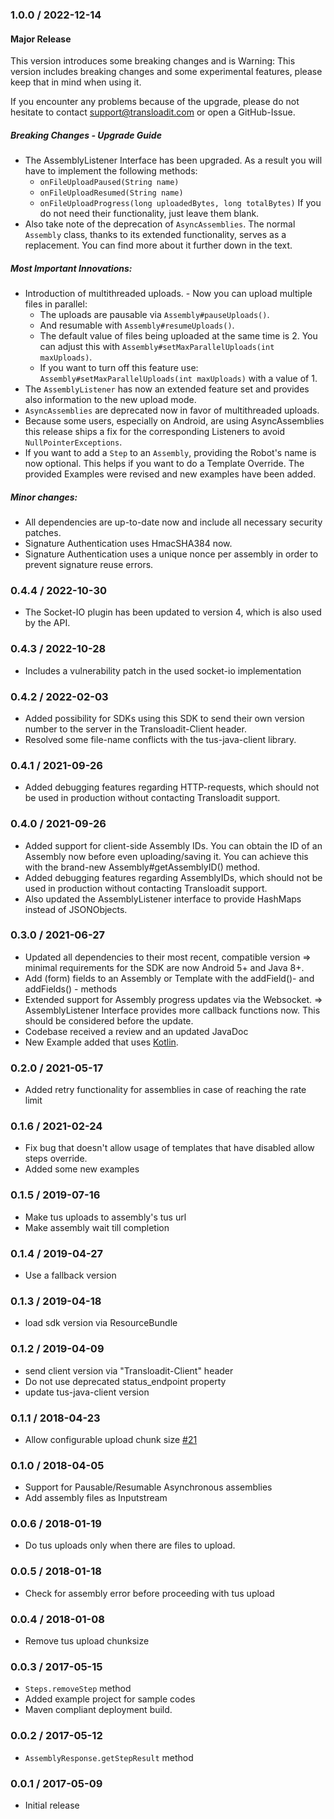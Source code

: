 ### 1.0.0 / 2022-12-14 ###
#### Major Release
This version introduces some breaking changes and is Warning: This version includes breaking changes and some 
experimental features, please keep that in mind when using it.

If you encounter any problems because of the upgrade, please do not hesitate to contact support@transloadit.com 
or open a GitHub-Issue.

##### Breaking Changes - Upgrade Guide
* The AssemblyListener Interface has been upgraded. As a result you will have to implement the following methods:
  - `onFileUploadPaused(String name)`
  - `onFileUploadResumed(String name)`
  - `onFileUploadProgress(long uploadedBytes, long totalBytes)`
  If you do not need their functionality, just leave them blank.
* Also take note of the deprecation of `AsyncAssemblies`. The normal `Assembly` class, thanks to its extended 
  functionality, serves as a replacement. You can find more about it further down in the text.

##### Most Important Innovations:
* Introduction of multithreaded uploads. - Now you can upload multiple files in parallel:
  * The uploads are pausable via `Assembly#pauseUploads()`.
  * And resumable with `Assembly#resumeUploads()`.
  * The default value of files being uploaded at the same time is 2. You can adjust this with 
  `Assembly#setMaxParallelUploads(int maxUploads)`.
  * If you want to turn off this feature use: `Assembly#setMaxParallelUploads(int maxUploads)` with a value of 1.
* The `AssemblyListener` has now an extended feature set and provides also information to the new upload mode.
* `AsyncAssemblies` are deprecated now in favor of multithreaded uploads.
 * Because some users, especially on Android, are using AsyncAssemblies 
   this release ships a fix for the corresponding Listeners to avoid `NullPointerExceptions`.
* If you want to add a `Step` to an `Assembly`, providing the Robot's name is now optional. This helps if you want to do a Template Override.
  The provided Examples were revised and new examples have been added.

##### Minor changes:
* All dependencies are up-to-date now and include all necessary security patches.
* Signature Authentication uses HmacSHA384 now.
* Signature Authentication uses a unique nonce per assembly in order to prevent signature reuse errors.

### 0.4.4 / 2022-10-30 ###
* The Socket-IO plugin has been updated to version 4, which is also used by the API.

### 0.4.3 / 2022-10-28 ###
* Includes a vulnerability patch in the used socket-io implementation

### 0.4.2 / 2022-02-03 ###
* Added possibility for SDKs using this SDK to send their own version number to the server in the Transloadit-Client header.
* Resolved some file-name conflicts with the tus-java-client library.

### 0.4.1 / 2021-09-26 ###
* Added debugging features regarding HTTP-requests, which should not be used in production without contacting Transloadit support.

### 0.4.0 / 2021-09-26 ###
* Added support for client-side Assembly IDs. You can obtain the ID of an Assembly now before even uploading/saving it. You can achieve this with the brand-new Assembly#getAssemblyID() method.
* Added debugging features regarding AssemblyIDs, which should not be used in production without contacting Transloadit support.
* Also updated the AssemblyListener interface to provide HashMaps instead of JSONObjects.

### 0.3.0 / 2021-06-27 ###
* Updated all dependencies to their most recent, compatible version
  => minimal requirements for the SDK are now Android 5+ and Java 8+.
* Add (form) fields to an Assembly or Template with the addField()- and addFields() - methods
* Extended support for Assembly progress updates via the Websocket.
  => AssemblyListener Interface provides more callback functions now. This should be considered before the update.
* Codebase received a review and an updated JavaDoc
* New Example added that uses [Kotlin](https://kotlinlang.org/).
  
### 0.2.0 / 2021-05-17 ###
* Added retry functionality for assemblies in case of reaching the rate limit

### 0.1.6 / 2021-02-24 ###

* Fix bug that doesn't allow usage of templates that have disabled allow steps override. 
* Added some new examples

### 0.1.5 / 2019-07-16 ###

* Make tus uploads to assembly's tus url
* Make assembly wait till completion

### 0.1.4 / 2019-04-27 ###

* Use a fallback version

### 0.1.3 / 2019-04-18 ###

* load sdk version via ResourceBundle

### 0.1.2 / 2019-04-09 ###

* send client version via "Transloadit-Client" header
* Do not use deprecated status_endpoint property
* update tus-java-client version

### 0.1.1 / 2018-04-23 ###

* Allow configurable upload chunk size [#21](https://github.com/transloadit/java-sdk/issues/21)

### 0.1.0 / 2018-04-05 ###

* Support for Pausable/Resumable Asynchronous assemblies
* Add assembly files as Inputstream

### 0.0.6 / 2018-01-19 ###

* Do tus uploads only when there are files to upload.

### 0.0.5 / 2018-01-18 ###

* Check for assembly error before proceeding with tus upload

### 0.0.4 / 2018-01-08 ###

* Remove tus upload chunksize

### 0.0.3 / 2017-05-15 ###

* `Steps.removeStep` method
* Added example project for sample codes
* Maven compliant deployment build. 

### 0.0.2 / 2017-05-12 ###

* `AssemblyResponse.getStepResult` method

### 0.0.1 / 2017-05-09 ###

* Initial release
